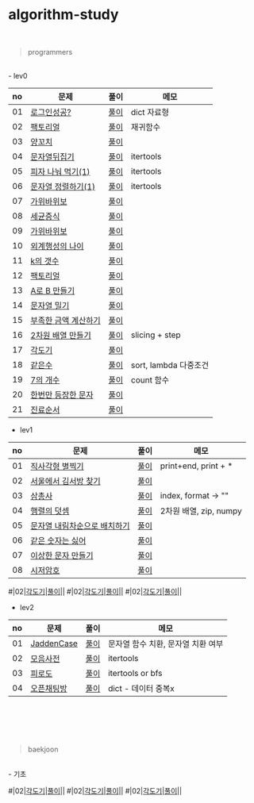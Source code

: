 # algorithm-study
<br>

> programmers
<br>
- lev0

|no|문제|풀이|메모|
|:---|---|---|---|
|01|[로그인성공?](https://school.programmers.co.kr/learn/courses/30/lessons/120883)|[풀이](https://github.com/wan0911/algorithm-study/tree/main/programmers/%EB%A1%9C%EA%B7%B8%EC%9D%B8%EC%84%B1%EA%B3%B5%3F)|dict 자료형|
|02|[팩토리얼](https://school.programmers.co.kr/learn/courses/30/lessons/120848)|[풀이](https://github.com/wan0911/algorithm-study/tree/main/programmers/%ED%8C%A9%ED%86%A0%EB%A6%AC%EC%96%BC)|재귀함수|
|03|[양꼬치](https://school.programmers.co.kr/learn/courses/30/lessons/120875)|[풀이](https://github.com/wan0911/algorithm-study/tree/main/programmers/%EC%96%91%EA%BC%AC%EC%B9%98)||
|04|[문자열뒤집기]()|[풀이]()|itertools|
|05|[피자 나눠 먹기(1)]()|[풀이]()|itertools|
|06|[문자열 정렬하기(1)]()|[풀이]()|itertools|
|07|[가위바위보]()|[풀이]()||
|08|[세균증식]()|[풀이]()||
|09|[가위바위보]()|[풀이]()||
|10|[외계행성의 나이]()|[풀이]()||
|11|[k의 갯수]()|[풀이]()||
|12|[팩토리얼]()|[풀이]()||
|13|[A로 B 만들기]()|[풀이]()||
|14|[문자열 밀기]()|[풀이]()||
|15|[부족한 금액 계산하기]()|[풀이]()||
|16|[2차원 배열 만들기]()|[풀이](https://github.com/wan0911/algorithm-study/tree/main/programmers/2%EC%B0%A8%EC%9B%90%EB%B0%B0%EC%97%B4%EB%A7%8C%EB%93%A4%EA%B8%B0)|slicing + step|
|17|[각도기]()|[풀이]()||
|18|[같은수](https://school.programmers.co.kr/learn/courses/30/lessons/120890)|[풀이](https://github.com/wan0911/algorithm-study/tree/main/programmers/%EA%B0%99%EC%9D%80%EC%88%98)|sort, lambda 다중조건|
|19|[7의 개수](https://github.com/wan0911/algorithm-study/tree/main/programmers/7%EC%9D%98%EA%B0%9C%EC%88%98)|[풀이](https://github.com/wan0911/algorithm-study/tree/main/programmers/7%EC%9D%98%EA%B0%9C%EC%88%98)|count 함수|
|20|[한번만 등장한 문자](https://school.programmers.co.kr/learn/courses/30/lessons/120896)|[풀이](https://github.com/wan0911/algorithm-study/tree/main/programmers/%ED%95%9C%EB%B2%88%EB%A7%8C%EB%93%B1%EC%9E%A5%ED%95%9C%EB%AC%B8%EC%9E%90)||
|21|[진료순서 ](https://school.programmers.co.kr/learn/courses/30/lessons/120835)|[풀이](https://github.com/wan0911/algorithm-study/tree/main/programmers/%EC%A7%84%EB%A3%8C%EC%88%9C%EC%84%9C)||


- lev1

|no|문제|풀이|메모|
|:---|---|---|---|
|01|[직사각형 별찍기](https://school.programmers.co.kr/learn/courses/30/lessons/12969)|[풀이](https://github.com/wan0911/algorithm-study/tree/main/programmers/%EC%A7%81%EC%82%AC%EA%B0%81%ED%98%95%EB%B3%84%EC%B0%8D%EA%B8%B0)|print+end, print + *|
|02|[서울에서 김서방 찾기](https://school.programmers.co.kr/learn/courses/30/lessons/12919)|[풀이](https://github.com/wan0911/algorithm-study/tree/main/programmers/%EC%84%9C%EC%9A%B8%EC%97%90%EC%84%9C%EA%B9%80%EC%84%9C%EB%B0%A9%EC%B0%BE%EA%B8%B0)||
|03|[삼총사]()|[풀이]()|index, format -> ""|
|04|[행렬의 덧셈](https://school.programmers.co.kr/learn/courses/30/lessons/12950)|[풀이](https://github.com/wan0911/algorithm-study/tree/main/programmers/%ED%96%89%EB%A0%AC%EC%9D%98%EB%8D%A7%EC%85%88)|2차원 배열, zip, numpy|
|05|[문자열 내림차순으로 배치하기]()|[풀이]()||
|06|[같은 숫자는 싫어](https://school.programmers.co.kr/learn/courses/30/lessons/12906/solution_groups?language=python3&type=my)|[풀이]()||
|07|[이상한 문자 만들기](https://school.programmers.co.kr/learn/courses/30/lessons/12930)|[풀이]()||
|08|[시저암호](https://school.programmers.co.kr/learn/courses/30/lessons/12926)|[풀이]()||



#|02|[각도기]()|[풀이]()||
#|02|[각도기]()|[풀이]()||
#|02|[각도기]()|[풀이]()||



- lev2

|no|문제|풀이|메모|
|:---|---|---|---|
|01|[JaddenCase](https://school.programmers.co.kr/learn/courses/30/lessons/12951)|[풀이](https://github.com/wan0911/algorithm-study/blob/main/programmers/JaddenCase/Jaddencase.py)|문자열 함수 치환, 문자열 치환 여부|
|02|[모음사전](https://school.programmers.co.kr/learn/courses/30/lessons/84512)|[풀이](https://github.com/wan0911/algorithm-study/tree/main/programmers/%EB%AA%A8%EC%9D%8C%EC%82%AC%EC%A0%84)|itertools|
|03|[피로도](https://school.programmers.co.kr/learn/courses/30/lessons/87946)|[풀이](https://school.programmers.co.kr/learn/courses/30/lessons/87946)|itertools or bfs|
|04|[오픈채팅방](https://github.com/wan0911/algorithm-study/tree/main/programmers/%EC%98%A4%ED%94%88%EC%B1%84%ED%8C%85%EB%B0%A9)|[풀이](https://github.com/wan0911/algorithm-study/tree/main/programmers/%EC%98%A4%ED%94%88%EC%B1%84%ED%8C%85%EB%B0%A9)|dict - 데이터 중복x|


<br><br><br><br>
> baekjoon
<br>
- 기초

#|02|[각도기]()|[풀이]()||
#|02|[각도기]()|[풀이]()||
#|02|[각도기]()|[풀이]()||
